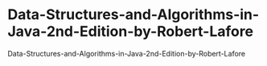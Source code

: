 # Data-Structures-and-Algorithms-in-Java-2nd-Edition-by-Robert-Lafore
Data-Structures-and-Algorithms-in-Java-2nd-Edition-by-Robert-Lafore
